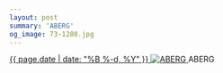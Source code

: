 ```yaml
---
layout: post
summary: 'ABERG'
og_image: 73-1280.jpg
---
```


<p>
 <time>
  <a href="/73">
   {{ page.date | date: "%B %-d, %Y" }}
  </a>
 </time>
 <a href="/73">
  <img alt="ABERG" sizes="(min-width: 700px) 50vw, calc(100vw - 2rem)" src="{{ site.assets_url }}/73-640.jpg" srcset="{{ site.assets_url }}/73-1280.jpg 1280w, {{ site.assets_url }}/73-960.jpg 960w, {{ site.assets_url }}/73-640.jpg 640w, {{ site.assets_url }}/73-320.jpg 320w"/>
 </a>
 <span>
  ABERG
 </span>
</p>

